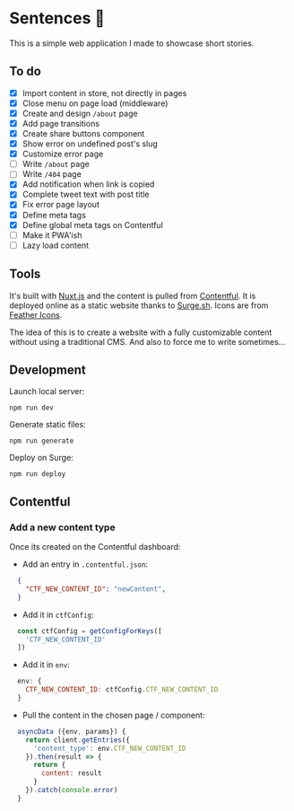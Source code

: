 # Sentences 💬

This is a simple web application I made to showcase short stories.

## To do
- [x] Import content in store, not directly in pages
- [x] Close menu on page load (middleware)
- [x] Create and design `/about` page
- [x] Add page transitions
- [x] Create share buttons component
- [x] Show error on undefined post's slug
- [x] Customize error page
- [ ] Write `/about` page
- [ ] Write `/404` page
- [x] Add notification when link is copied
- [x] Complete tweet text with post title
- [x] Fix error page layout
- [x] Define meta tags
- [x] Define global meta tags on Contentful
- [ ] Make it PWA'ish
- [ ] Lazy load content

## Tools

It's built with [Nuxt.js](https://nuxtjs.org) and the content is pulled from [Contentful](https://contentful.com). It is deployed online as a static website thanks to [Surge.sh](https://surge.sh). Icons are from [Feather Icons](https://feathericons.com/).

The idea of this is to create a website with a fully customizable content without using a traditional CMS. And also to force me to write sometimes...

## Development

Launch local server:
```shell
npm run dev
```

Generate static files:
```shell
npm run generate
```

Deploy on Surge:
```shell
npm run deploy
```

## Contentful

### Add a new content type

Once its created on the Contentful dashboard:

- Add an entry in `.contentful.json`:
```json
  {
    "CTF_NEW_CONTENT_ID": "newContent",
  }
```

- Add it in `ctfConfig`:
```js
  const ctfConfig = getConfigForKeys([
    'CTF_NEW_CONTENT_ID'
  ])
```

- Add it in `env`:
```js
  env: {
    CTF_NEW_CONTENT_ID: ctfConfig.CTF_NEW_CONTENT_ID
  }
```

- Pull the content in the chosen page / component:
```js
  asyncData ({env, params}) {
    return client.getEntries({
      'content_type': env.CTF_NEW_CONTENT_ID
    }).then(result => {
      return {
        content: result
      }
    }).catch(console.error)
  }
```
